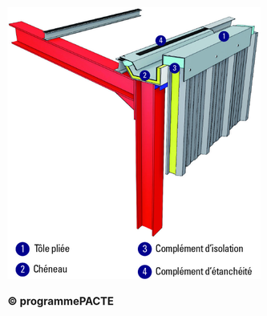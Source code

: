![](<images/Couverture en panneaux sandwich - Phase de montage - 6/_page_0_Figure_0.jpeg>)

## © programmePACTE